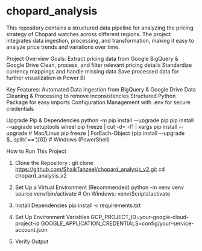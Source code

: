 # chopard_analysis
This repository contains a structured data pipeline for analyzing the pricing strategy of Chopard watches across different regions. The project integrates data ingestion, processing, and transformation, making it easy to analyze price trends and variations over time.

Project Overview
Goals:
Extract pricing data from Google BigQuery & Google Drive
Clean, process, and filter relevant pricing details
Standardize currency mappings and handle missing data
Save processed data for further visualization in Power BI


Key Features:
Automated Data Ingestion from BigQuery & Google Drive
Data Cleaning & Processing to remove inconsistencies
Structured Python Package for easy imports
Configuration Management with .env for secure credentials


Upgrade Pip & Dependencies
python -m pip install --upgrade pip
pip install --upgrade setuptools wheel
pip freeze | cut -d= -f1 | xargs pip install --upgrade  # Mac/Linux
pip freeze | ForEach-Object {pip install --upgrade $_.split('==')[0]}  # Windows (PowerShell)

How to Run This Project
1) Clone the Repository : git clone https://github.com/ShaikTanzeel/chopard_analysis_v2.git
cd chopard_analysis_v2

2) Set Up a Virtual Environment (Recommended)
python -m venv venv
source venv/bin/activate  # On Windows: venv\Scripts\activate

3) Install Dependencies
pip install -r requirements.txt

4) Set Up Environment Variables
GCP_PROJECT_ID=your-google-cloud-project-id
GOOGLE_APPLICATION_CREDENTIALS=config/your-service-account.json

5) Verify Output